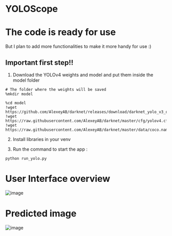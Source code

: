 # YOLOScope

# The code is ready for use 
But I plan to add more functionalities to make it more handy for use :)

## Important first step!! 

1. Download the YOLOv4 weights and model and put them inside the model folder
```
# The folder where the weights will be saved
%mkdir model

%cd model
!wget https://github.com/AlexeyAB/darknet/releases/download/darknet_yolo_v3_optimal/yolov4.weights
!wget https://raw.githubusercontent.com/AlexeyAB/darknet/master/cfg/yolov4.cfg
!wget https://raw.githubusercontent.com/AlexeyAB/darknet/master/data/coco.names
```

2. Install libraries in your venv

3. Run the command to start the app :
```
python run_yolo.py
```

# User Interface overview


![image](https://github.com/user-attachments/assets/180e22dc-70af-4c2b-9e47-ab44fc098ff3)


# Predicted image


![image](https://github.com/user-attachments/assets/76e091ae-541f-4d88-923d-46fdc7364094)




